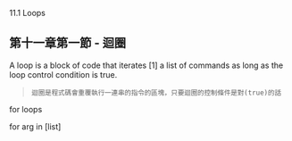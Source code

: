 11.1 Loops

第十一章第一節 - 迴圈
---

A loop is a block of code that iterates [1] a list of commands as long as the loop control condition is true.
>`迴圈是程式碼會重覆執行一連串的指令的區塊，只要迴圈的控制條件是對(true)的話`

for loops

for arg in [list]
